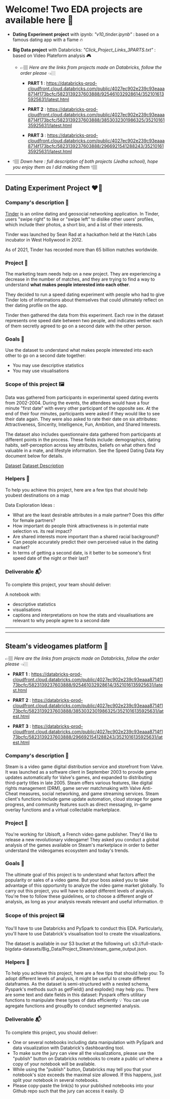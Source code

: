 # Welcome! Two EDA projects are available here 🩵

 * **Dating Experiment project** with ipynb: *"v10_tinder.ipynb"* : based on a famous dating app with a flame 🔥
   
 * **Big Data project** with Databricks: *"Click_Project_Links_3PARTS.txt"* : based on Video Plateform analysis 🎮
   
   * 👉🏽 *Here are the links from projects made on Databricks, follow the order please* 👈🏼
       * **PART 1** : https://databricks-prod-cloudfront.cloud.databricks.com/public/4027ec902e239c93eaaa8714f173bcfc/5823139237603888/925461032928614/3521016135925631/latest.html 

       * **PART 2** : https://databricks-prod-cloudfront.cloud.databricks.com/public/4027ec902e239c93eaaa8714f173bcfc/5823139237603888/3853032301986325/3521016135925631/latest.html

       * **PART 3** : https://databricks-prod-cloudfront.cloud.databricks.com/public/4027ec902e239c93eaaa8714f173bcfc/5823139237603888/2966921541288243/3521016135925631/latest.html 

 - 👇🏽 *Down here : full description of both projects (Jedha school), hope you enjoy them as I did making them* 👇🏽

--- 

## Dating Experiment Project ❤️‍🔥


### Company's description 📇

<a href="https://tinder.com/" target="_blank">Tinder</a> is an online dating and geosocial networking application. In Tinder, users "swipe right" to like or "swipe left" to dislike other users' profiles, which include their photos, a short bio, and a list of their interests.

Tinder was launched by Sean Rad at a hackathon held at the Hatch Labs incubator in West Hollywood in 2012.

As of 2021, Tinder has recorded more than 65 billion matches worldwide.


### Project 🚧

The marketing team needs help on a new project. They are experiencing a decrease in the number of matches, and they are trying to find a way to understand **what makes people interested into each other**. 

They decided to run a speed dating experiment with people who had to give Tinder lots of informations about themselves that could ultimately reflect on ther dating profile on the app.

Tinder then gathered the data from this experiment. Each row in the dataset represents one speed date between two people, and indicates wether each of them secretly agreed to go on a second date with the other person.


### Goals 🎯

Use the dataset to understand what makes people interested into each other to go on a second date together:
* You may use descriptive statistics
* You may use visualisations



### Scope of this project 🖼️

Data was gathered from participants in experimental speed dating events from 2002-2004. During the events, the attendees would have a four minute "first date" with every other participant of the opposite sex. At the end of their four minutes, participants were asked if they would like to see their date again. They were also asked to rate their date on six attributes: Attractiveness, Sincerity, Intelligence, Fun, Ambition, and Shared Interests.

The dataset also includes questionnaire data gathered from participants at different points in the process. These fields include: demographics, dating habits, self-perception across key attributes, beliefs on what others find valuable in a mate, and lifestyle information. See the Speed Dating Data Key document below for details.

[Dataset](https://full-stack-assets.s3.eu-west-3.amazonaws.com/M03-EDA/Speed+Dating+Data.csv)
[Dataset Description](https://full-stack-assets.s3.eu-west-3.amazonaws.com/M03-EDA/Speed+Dating+Data+Key.doc)


### Helpers 🦮

To help you achieve this project, here are a few tips that should help youbest destinations on a map

Data Exploration Ideas :
* What are the least desirable attributes in a male partner? Does this differ for female partners?
* How important do people think attractiveness is in potential mate selection vs. its real impact?
* Are shared interests more important than a shared racial background?
* Can people accurately predict their own perceived value in the dating market?
* In terms of getting a second date, is it better to be someone's first speed date of the night or their last?


### Deliverable 📬

To complete this project, your team should deliver:

A notebook with:
* descriptive statistics
* visualisations
* captions and interpretations on how the stats and visualisations are relevant to why people agree to a second date

--- 
--- 

## Steam's videogames platform 👾


👉🏽 *Here are the links from projects made on Databricks, follow the order please* 👈🏼
* **PART 1** : https://databricks-prod-cloudfront.cloud.databricks.com/public/4027ec902e239c93eaaa8714f173bcfc/5823139237603888/925461032928614/3521016135925631/latest.html 

* **PART 2** : https://databricks-prod-cloudfront.cloud.databricks.com/public/4027ec902e239c93eaaa8714f173bcfc/5823139237603888/3853032301986325/3521016135925631/latest.html

* **PART 3** : https://databricks-prod-cloudfront.cloud.databricks.com/public/4027ec902e239c93eaaa8714f173bcfc/5823139237603888/2966921541288243/3521016135925631/latest.html 


### Company's description 📇
Steam is a video game digital distribution service and storefront from Valve. It was launched as a software client in September 2003 to provide game updates automatically for Valve's games, and expanded to distributing third-party titles in late 2005. Steam offers various features, like digital rights management (DRM), game server matchmaking with Valve Anti-Cheat measures, social networking, and game streaming services. Steam client's functions include game update automation, cloud storage for game progress, and community features such as direct messaging, in-game overlay functions and a virtual collectable marketplace.

### Project 🚧
You're working for Ubisoft, a French video game publisher. They'd like to release a new revolutionary videogame! They asked you conduct a global analysis of the games available on Steam's marketplace in order to better understand the videogames ecosystem and today's trends.


### Goals 🎯

The ultimate goal of this project is to understand what factors affect the popularity or sales of a video game. But your boss asked you to take advantage of this opportunity to analyze the video game market globally.
To carry out this project, you will have to adopt different levels of analysis. 
You're free to follow these guidelines, or to choose a different angle of analysis, as long as your analysis reveals relevant and useful information. 🤓

### Scope of this project 🖼️
You'll have to use Databricks and PySpark to conduct this EDA. Particularly, you'll have to use Databrick's visualisation tool to create the visualizations.

The dataset is available in our S3 bucket at the following url: s3://full-stack-bigdata-datasets/Big_Data/Project_Steam/steam_game_output.json.

### Helpers 🦮

To help you achieve this project, here are a few tips that should help you:
To adopt different levels of analysis, it might be useful to create different dataframes.
As the dataset is semi-structured with a nested schema, Pyspark's methods such as getField() and explode() may help you.
There are some text and date fields in this dataset: Pyspark offers utilitary functions to manipulate these types of data efficiently 💡
You can use agregate functions and groupBy to conduct segmented analysis.

### Deliverable 📬

To complete this project, you should deliver:

* One or several notebooks including data manipulation with PySpark and data visualization with Databrick's dashboarding tool.
* To make sure the jury can view all the visualizations, please use the "publish" button on Databricks notebooks to create a public url where a copy of your notebook will be available.
* While using the "publish" button, Databricks may tell you that your notebook's size exceeds the maximal size allowed. If this happens, just split your notebook in several notebooks.
* Please copy-paste the link(s) to your published notebooks into your Github repo such that the jury can access it easily. 😌
